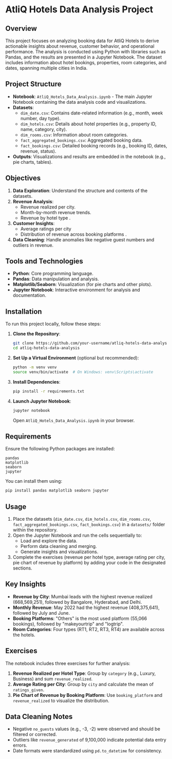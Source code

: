 

# AtliQ Hotels Data Analysis Project

## Overview
This project focuses on analyzing booking data for AtliQ Hotels to derive actionable insights about revenue, customer behavior, and operational performance. The analysis is conducted using Python with libraries such as Pandas, and the results are presented in a Jupyter Notebook. The dataset includes information about hotel bookings, properties, room categories, and dates, spanning multiple cities in India.

## Project Structure
- **Notebook**: `AtliQ_Hotels_Data_Analysis.ipynb` - The main Jupyter Notebook containing the data analysis code and visualizations.
- **Datasets**:
  - `dim_date.csv`: Contains date-related information (e.g., month, week number, day type).
  - `dim_hotels.csv`: Details about hotel properties (e.g., property ID, name, category, city).
  - `dim_rooms.csv`: Information about room categories.
  - `fact_aggregated_bookings.csv`: Aggregated booking data.
  - `fact_bookings.csv`: Detailed booking records (e.g., booking ID, dates, revenue, status).
- **Outputs**: Visualizations and results are embedded in the notebook (e.g., pie charts, tables).

## Objectives
1. **Data Exploration**: Understand the structure and contents of the datasets.
2. **Revenue Analysis**:
   - Revenue realized per city.
   - Month-by-month revenue trends.
   - Revenue by hotel type .
3. **Customer Insights**:
   - Average ratings per city 
   - Distribution of revenue across booking platforms .
4. **Data Cleaning**: Handle anomalies like negative guest numbers and outliers in revenue.

## Tools and Technologies
- **Python**: Core programming language.
- **Pandas**: Data manipulation and analysis.
- **Matplotlib/Seaborn**: Visualization (for pie charts and other plots).
- **Jupyter Notebook**: Interactive environment for analysis and documentation.

## Installation
To run this project locally, follow these steps:

1. **Clone the Repository**:
   ```bash
   git clone https://github.com/your-username/atliq-hotels-data-analysis.git
   cd atliq-hotels-data-analysis
   ```

2. **Set Up a Virtual Environment** (optional but recommended):
   ```bash
   python -m venv venv
   source venv/bin/activate  # On Windows: venv\Scripts\activate
   ```

3. **Install Dependencies**:
   ```bash
   pip install -r requirements.txt
   ```

4. **Launch Jupyter Notebook**:
   ```bash
   jupyter notebook
   ```
   Open `AtliQ_Hotels_Data_Analysis.ipynb` in your browser.

## Requirements
Ensure the following Python packages are installed:
```plaintext
pandas
matplotlib
seaborn
jupyter
```
You can install them using:
```bash
pip install pandas matplotlib seaborn jupyter
```

## Usage
1. Place the datasets (`dim_date.csv`, `dim_hotels.csv`, `dim_rooms.csv`, `fact_aggregated_bookings.csv`, `fact_bookings.csv`) in a `datasets/` folder within the repository.
2. Open the Jupyter Notebook and run the cells sequentially to:
   - Load and explore the data.
   - Perform data cleaning and merging.
   - Generate insights and visualizations.
3. Complete the exercises (revenue per hotel type, average rating per city, pie chart of revenue by platform) by adding your code in the designated sections.

## Key Insights
- **Revenue by City**: Mumbai leads with the highest revenue realized (668,569,251), followed by Bangalore, Hyderabad, and Delhi.
- **Monthly Revenue**: May 2022 had the highest revenue (408,375,641), followed by July and June.
- **Booking Platforms**: "Others" is the most used platform (55,066 bookings), followed by "makeyourtrip" and "logtrip".
- **Room Categories**: Four types (RT1, RT2, RT3, RT4) are available across the hotels.

## Exercises
The notebook includes three exercises for further analysis:
1. **Revenue Realized per Hotel Type**: Group by `category` (e.g., Luxury, Business) and sum `revenue_realized`.
2. **Average Rating per City**: Group by `city` and calculate the mean of `ratings_given`.
3. **Pie Chart of Revenue by Booking Platform**: Use `booking_platform` and `revenue_realized` to visualize the distribution.

## Data Cleaning Notes
- Negative `no_guests` values (e.g., -3, -2) were observed and should be filtered or corrected.
- Outliers like `revenue_generated` of 9,100,000 indicate potential data entry errors.
- Date formats were standardized using `pd.to_datetime` for consistency.





